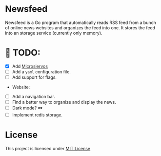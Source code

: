 # Newsfeed
Newsfeed is a Go program that automatically reads RSS feed from a bunch of online news websites
and organizes the feed into one. It stores the feed into an storage service (currently only memory).

# 🎯 TODO:
 * [X] Add [Microsiervos](https://www.microsiervos.com/)
 * [ ] Add a `yaml` configuration file.
 * [ ] Add support for flags.
 * Website:
  * [ ] Add a navigation bar.
  * [ ] Find a better way to organize and display the news.
  * [ ] Dark mode? 🕶
 * [ ] Implement redis storage.

# License
This project is licensed under [MIT License](./LICENSE "License document from the repository")
